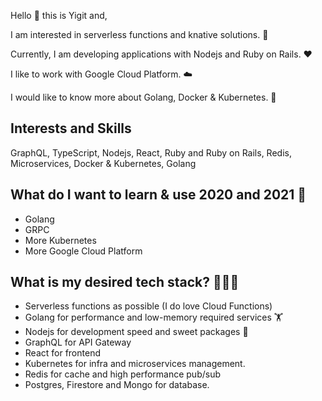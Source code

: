 Hello 👋 this is Yigit and,

I am interested in serverless functions and knative solutions. 🚀

Currently, I am developing applications with Nodejs and Ruby on Rails. ❤️ 

I like to work with Google Cloud Platform. ☁️

I would like to know more about Golang, Docker & Kubernetes. 🤔


## Interests and Skills

GraphQL, TypeScript, Nodejs, React, Ruby and Ruby on Rails, Redis, Microservices, Docker & Kubernetes, Golang


## What do I want to learn & use 2020 and 2021 💭

- Golang
- GRPC
- More Kubernetes
- More Google Cloud Platform


## What is my desired tech stack? 💪🎉🎈

- Serverless functions as possible (I do love Cloud Functions)
- Golang for performance and low-memory required services 🏋️
- Nodejs for development speed and sweet packages 🍬
- GraphQL for API Gateway
- React for frontend
- Kubernetes for infra and microservices management.
- Redis for cache and high performance pub/sub
- Postgres, Firestore and Mongo for database.
